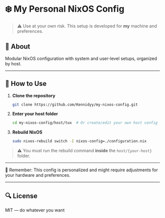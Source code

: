# ❄️ My Personal NixOS Config

> ⚠️ Use at your own risk. This setup is developed for **my** machine and preferences.

## 🧠 About

Modular NixOS configuration with system and user-level setups, organized by host.

---

## 🚀 How to Use

1. **Clone the repository**

    ```bash
    git clone https://github.com/Kennidyy/my-nixos-config.git
    ```

2. **Enter your host folder**

    ```bash
    cd my-nixos-config/host/tux  # Or create/edit your own host config
    ```

3. **Rebuild NixOS**

    ```bash
    sudo nixos-rebuild switch -I nixos-config=./configuration.nix
    ```

> ⚠️ You must run the rebuild command **inside** the `host/{your-host}` folder.

---

📌 Remember: This config is personalized and might require adjustments for your hardware and preferences.

---

## 🔍 License

MIT — do whatever you want
